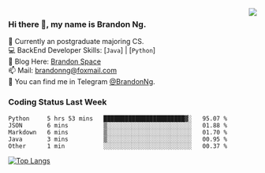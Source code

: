 <img  align="right" src="https://github-readme-stats.vercel.app/api?username=brandon0824&show_icons=true&count_private=true&hide_title=true">

### Hi there 👋, my name is Brandon Ng.

🌱 Currently an postgraduate majoring CS.  
💻 BackEnd Developer Skills: [`Java`] | [`Python`]  
📝 Blog Here: [Brandon Space](https://brandonng.tech)  
📫 Mail: brandonng@foxmail.com  
:newspaper: You can find me in Telegram [@BrandonNg](https://t.me/BrandonNg24).  

### Coding Status Last Week
<!--START_SECTION:waka-->
```text
Python     5 hrs 53 mins   ███████████████████████▓░   95.07 % 
JSON       6 mins          ▒░░░░░░░░░░░░░░░░░░░░░░░░   01.88 % 
Markdown   6 mins          ▒░░░░░░░░░░░░░░░░░░░░░░░░   01.70 % 
Java       3 mins          ▒░░░░░░░░░░░░░░░░░░░░░░░░   00.95 % 
Other      1 min           ░░░░░░░░░░░░░░░░░░░░░░░░░   00.37 % 
```
<!--END_SECTION:waka-->

[![Top Langs](https://github-readme-stats.vercel.app/api/top-langs/?username=brandon0824&layout=compact)](https://github.com/brandon0824)  

<!--
<img  align="right" src="https://github-readme-stats.vercel.app/api/top-langs/?username=brandon0824&layout=compact">
-->
